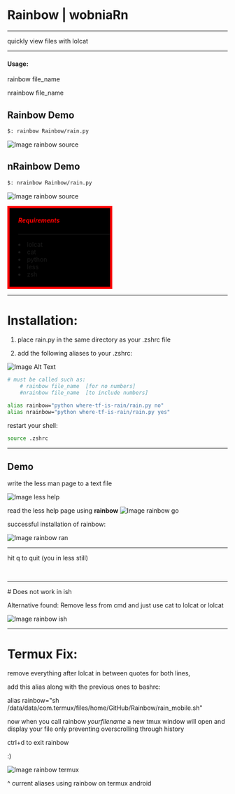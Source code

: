 # Rainbow | wobniaRn
<hr>
quickly view files with lolcat
<hr>
<h4>Usage:</h4>

<div style="font-size: 14px">
rainbow file_name

nrainbow file_name
</div>


## Rainbow Demo
```sh
$: rainbow Rainbow/rain.py
```


![Image rainbow source](screenshots/screenshot1.PNG)


## nRainbow Demo
```sh
$: nrainbow Rainbow/rain.py
```


![Image rainbow source](screenshots/screenshot2.png)

<div style="background-color: black; padding-left: 20px; padding-bottom: 20px; width: 15em; border-style: solid; border-width: 5px; border-color: red">
<h5 style="color: red;">Requirements</h5>
<hr style="color: red; color: red; background-color: red: height: 5px">
<bl>
<li>lolcat</li>
<li>cat</li>
<li>python</li>
<li>less</li>
<li>zsh</li>
</bl>
</div>


<hr>

<h1>Installation:</h1>

1. place rain.py in the same directory as your .zshrc file

2. add the following aliases to your .zshrc:


![Image Alt Text](screenshots/aliass.png)

```sh
# must be called such as:
	# rainbow file_name  [for no numbers]
	#nrainbow file_name  [to include numbers]

alias rainbow="python where-tf-is-rain/rain.py no"
alias nrainbow="python where-tf-is-rain/rain.py yes"
```

restart your shell:
```sh
source .zshrc
```
<hr>
<h2>Demo</h2>
write the less man page to a text file

![Image less help](screenshots/lesshelp.png)

read the less help page using <b>rainbow</b>
![Image rainbow go](screenshots/rainbowgo.png)

successful installation of rainbow:

![Image rainbow ran](screenshots/rainbowran.png)

<hr>

hit q to quit (you in less still)

<br>
<hr>
# Does not work in ish

Alternative found:
Remove less from cmd and just use cat to lolcat or lolcat 

![Image rainbow ish](screenshots/ishcat.PNG)



<hr> 

# Termux Fix:  

remove everything after lolcat in between quotes for both lines, 

add this alias along with the previous ones to bashrc:  

alias rainbow="sh /data/data/com.termux/files/home/GitHub/Rainbow/rain_mobile.sh"  

now when you call rainbow $yourfilename$ a new tmux window will open and display your file only preventing overscrolling through history 

ctrl+d to exit rainbow 

:)


![Image rainbow termux](screenshots/rainbowtermux.png) 
 
^ current aliases using rainbow on termux android

